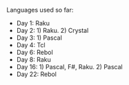 Languages used so far:
- Day 1: Raku
- Day 2: 1) Raku. 2) Crystal
- Day 3: 1) Pascal
- Day 4: Tcl
- Day 6: Rebol
- Day 8: Raku
- Day 16: 1) Pascal, F#, Raku. 2) Pascal
- Day 22: Rebol
